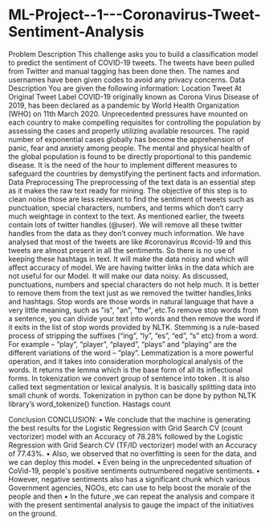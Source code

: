 # ML-Project--1---Coronavirus-Tweet-Sentiment-Analysis
Problem Description
This challenge asks you to build a classification model to predict the sentiment of COVID-19 tweets. The tweets have been pulled from Twitter and manual tagging has been done then. The names and usernames have been given codes to avoid any privacy concerns.
Data Description
You are given the following information: Location Tweet At Original Tweet Label
COVID-19 originally known as Corona Virus Disease of 2019, has been declared as a pandemic by World Health Organization (WHO) on 11th March 2020. Unprecedented pressures have mounted on each country to make compelling requisites for controlling the population by assessing the cases and properly utilizing available resources. The rapid number of exponential cases globally has become the apprehension of panic, fear and anxiety among people. The mental and physical health of the global population is found to be directly proportional to this pandemic disease. It is the need of the hour to implement different measures to safeguard the countries by demystifying the pertinent facts and information.
Data Preprocessing
The preprocessing of the text data is an essential step as it makes the raw text ready for mining.
The objective of this step is to clean noise those are less relevant to find the sentiment of tweets such as punctuation, special characters, numbers, and terms which don’t carry much weightage in context to the text.
As mentioned earlier, the tweets contain lots of twitter handles (@user). We will remove all these twitter handles from the data as they don’t convey much information.
We have analysed that most of the tweets are like #coronavirus #covid-19 and this tweets are almost present in all the sentiments. So there is no use of keeping these hashtags in text. It will make the data noisy and which will affect accuracy of model.
We are having twitter links in the data which are not useful for our Model. It will make our data noisy.
As discussed, punctuations, numbers and special characters do not help much. It is better to remove them from the text just as we removed the twitter handles,links and hashtags.
Stop words are those words in natural language that have a very little meaning, such as "is", "an", "the", etc.To remove stop words from a sentence, you can divide your text into words and then remove the word if it exits in the list of stop words provided by NLTK.
Stemming is a rule-based process of stripping the suffixes (“ing”, “ly”, “es”, “ed”, “s” etc) from a word. For example – “play”, “player”, “played”, “plays” and “playing” are the different variations of the word – “play”.
Lemmatization is a more powerful operation, and it takes into consideration morphological analysis of the words. It returns the lemma which is the base form of all its inflectional forms.
In tokenization we convert group of sentence into token . It is also called text segmentation or lexical analysis. It is basically splitting data into small chunk of words. Tokenization in python can be done by python NLTK library’s word_tokenize() function.
Hastags count
 

Conclusion
CONCLUSION:
•	We conclude that the machine is generating the best results for the Logistic Regression with Grid Search CV (count vectorizer) model with an Accuracy of 78.28% followed by the Logistic Regression with Grid Search CV (TF/ID vectorizer) model with an Accuracy of 77.43%.
•	Also, we observed that no overfitting is seen for the data, and we can deploy this model.
•	Even being in the unprecedented situation of CoVid-19, people's positive sentiments outnumbered negative sentiments.
•	However, negative sentiments also has a significant chunk which various Government agencies, NGOs, etc can use to help boost the morale of the people and then
•	In the future ,we can repeat the analysis and compare it with the present sentimental analysis to gauge the impact of the initiatives on the ground.
